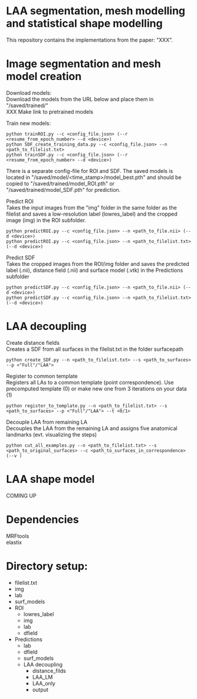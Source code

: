 # LAA segmentation, mesh modelling and statistical shape modelling
This repository contains the implementations from the paper: "XXX". 

# Image segmentation and mesh model creation
Download models:  
Download the models from the URL below and place them in "/saved/trained/"  
XXX Make link to pretrained models  

Train new models:  
```
python trainROI.py --c <config_file.json> (--r <resume_from_epoch_number> --d <device>)
python SDF_create_training_data.py --c <config_file.json> --n <path_to_filelist.txt>
python trainSDF.py --c <config_file.json> (--r <resume_from_epoch_number> --d <device>)
```
There is a separate config-file for ROI and SDF. The saved models is located in "/saved/model/<time_stamp>/model_best.pth" and should be copied to "/saved/trained/model_ROI.pth" or "/saved/trained/model_SDF.pth" for prediction. 


Predict ROI  
Takes the input images from the "img" folder in the same folder as the filelist and saves a low-resolution label (lowres_label) and the cropped image (img) in the ROI subfolder.  
```
python predictROI.py --c <config_file.json> --n <path_to_file.nii> (--d <device>)  
python predictROI.py --c <config_file.json> --n <path_to_filelist.txt> (--d <device>)  
```

Predict SDF  
Takes the cropped images from the ROI/img folder and saves the predicted label (.nii), distance field (.nii) and surface model (.vtk) in the Predictions subfolder  
```
python predictSDF.py --c <config_file.json> --n <path_to_file.nii> (--d <device>)  
python predictSDF.py --c <config_file.json> --n <path_to_filelist.txt> (--d <device>)  
```

# LAA decoupling
Create distance fields  
Creates a SDF from all surfaces in the filelist.txt in the folder surfacepath  
```
python create_SDF.py --n <path_to_filelist.txt> --s <path_to_surfaces> --p <"Full"/"LAA">  
```

Register to common template  
Registers all LAs to a common template (point correspondence). Use precomputed template (0) or make new one from 3 iterations on your data (1)  
```
python register_to_template.py --n <path_to_filelist.txt> --s <path_to_surfaces> --p <"Full"/"LAA"> --t <0/1>  
```

Decouple LAA from remaining LA  
Decouples the LAA from the remaining LA and assigns five anatomical landmarks (evt. visualizing the steps)
```
python cut_all_examples.py --n <path_to_filelist.txt> --s <path_to_original_surfaces> --c <path_to_surfaces_in_correspondence> (--v )
```

# LAA shape model
COMING UP 

# Dependencies
MRFtools  
elastix

# Directory setup:
  * filelist.txt  
  * img  
  * lab  
  * surf_models  
  * ROI  
    * lowres_label  
    * img  
    * lab  
    * dfield  
  * Predictions  
    * lab  
    * dfield  
    * surf_models  
    * LAA decoupling  
      * distance_filds  
      * LAA_LM  
      * LAA_only  
      * output  
